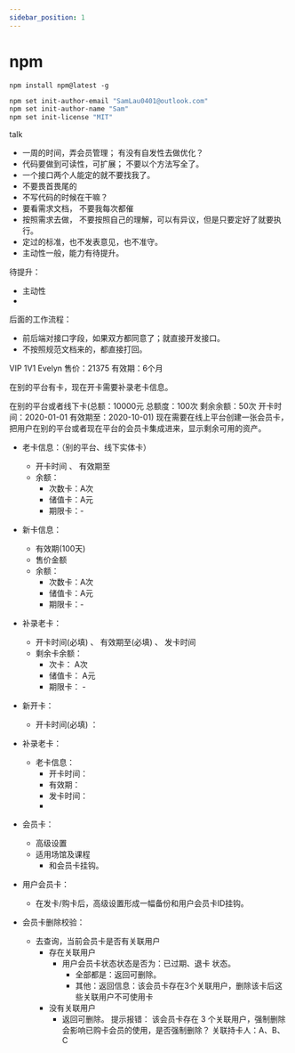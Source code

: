 ```yaml
---
sidebar_position: 1
---
```


# npm

`npm install npm@latest -g`

```sh
npm set init-author-email "SamLau0401@outlook.com"
npm set init-author-name "Sam"
npm set init-license "MIT"
```


talk

- 一周的时间，弄会员管理； 有没有自发性去做优化？ 
- 代码要做到可读性，可扩展； 不要以个方法写全了。
- 一个接口两个人能定的就不要找我了。
- 不要畏首畏尾的
- 不写代码的时候在干嘛？
- 要看需求文档， 不要我每次都催
- 按照需求去做， 不要按照自己的理解，可以有异议，但是只要定好了就要执行。
- 定过的标准，也不发表意见，也不准守。
- 主动性一般，能力有待提升。

待提升：
- 主动性
- 

后面的工作流程：

- 前后端对接口字段，如果双方都同意了；就直接开发接口。
- 不按照规范文档来的，都直接打回。








VIP 1V1 Evelyn
售价：21375
有效期：6个月


在别的平台有卡，现在开卡需要补录老卡信息。

在别的平台或者线下卡(总额：10000元  总额度：100次  剩余余额：50次  开卡时间：2020-01-01  有效期至：2020-10-01)
现在需要在线上平台创建一张会员卡，把用户在别的平台或者现在平台的会员卡集成进来，显示剩余可用的资产。

- 老卡信息：（别的平台、线下实体卡）
	- 开卡时间 、 有效期至
	- 余额：
		- 次数卡：A次
		- 储值卡：A元
		- 期限卡：-
- 新卡信息：
	- 有效期(100天)
	- 售价金额
	- 余额：
		- 次数卡：A次
		- 储值卡：A元
		- 期限卡：-
- 补录老卡：
	- 开卡时间(必填) 、 有效期至(必填) 、 发卡时间
	- 剩余卡余额：
		- 次卡： A次
		- 储值卡： A元
		- 期限卡： - 
- 新开卡：
	- 开卡时间(必填) ：


- 补录老卡：
	- 老卡信息：
		- 开卡时间：
		- 有效期：
		- 发卡时间：
		- 


- 会员卡：
	- 高级设置
	- 适用场馆及课程
		- 和会员卡挂钩。

- 用户会员卡：
	- 在发卡/购卡后，高级设置形成一幅备份和用户会员卡ID挂钩。
- 会员卡删除校验：
	- 去查询，当前会员卡是否有关联用户
		- 存在关联用户
			- 用户会员卡状态状态是否为：已过期、退卡 状态。
				- 全部都是：返回可删除。
				- 其他：返回信息：该会员卡存在3个关联用户，删除该卡后这些关联用户不可使用卡
		- 没有关联用户
			- 返回可删除。
提示报错：
该会员卡存在 3 个关联用户，强制删除会影响已购卡会员的使用，是否强制删除？
关联持卡人：A、B、C





















